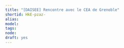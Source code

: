 ```yaml
---
title: "[DAISEE] Rencontre avec le CEA de Grenoble"
shortid: HkE-pzaz-
alias: 
model: 
tags: 
node: 
draft: yes
--- 
```

 
